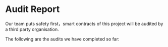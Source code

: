 # Audit Report

Our team puts safety first，smart contracts of this project will be audited by a third party organisation.&#x20;

The following are the audits we have completed so far:
